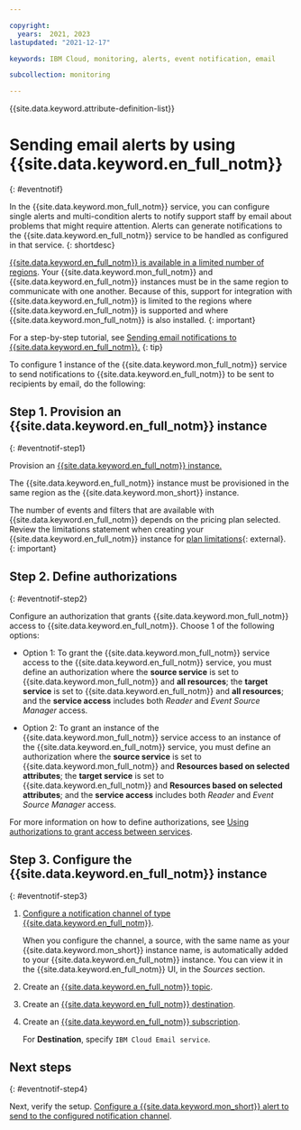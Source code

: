 ```yaml
---

copyright:
  years:  2021, 2023
lastupdated: "2021-12-17"

keywords: IBM Cloud, monitoring, alerts, event notification, email

subcollection: monitoring

---
```


{{site.data.keyword.attribute-definition-list}}

# Sending email alerts by using {{site.data.keyword.en_full_notm}}
{: #eventnotif}

In the {{site.data.keyword.mon_full_notm}} service, you can configure single alerts and multi-condition alerts to notify support staff by email about problems that might require attention. Alerts can generate notifications to the {{site.data.keyword.en_full_notm}} service to be handled as configured in that service.
{: shortdesc}

[{{site.data.keyword.en_full_notm}} is available in a limited number of regions](/docs/event-notifications?topic=event-notifications-en-regions-endpoints). Your {{site.data.keyword.mon_full_notm}} and {{site.data.keyword.en_full_notm}} instances must be in the same region to communicate with one another.  Because of this, support for integration with {{site.data.keyword.en_full_notm}} is limited to the regions where {{site.data.keyword.en_full_notm}} is supported and where {{site.data.keyword.mon_full_notm}} is also installed.
{: important}

For a step-by-step tutorial, see [Sending email notifications to {{site.data.keyword.en_full_notm}}.](/docs/monitoring?topic=monitoring-tutorial-en)
{: tip}

To configure 1 instance of the {{site.data.keyword.mon_full_notm}} service to send notifications to {{site.data.keyword.en_full_notm}} to be sent to recipients by email, do the following:

## Step 1. Provision an {{site.data.keyword.en_full_notm}} instance
{: #eventnotif-step1}

Provision an [{{site.data.keyword.en_full_notm}} instance.](/docs/event-notifications?topic=event-notifications-en-create-en-instance)

The {{site.data.keyword.en_full_notm}} instance must be provisioned in the same region as the {{site.data.keyword.mon_short}} instance.

The number of events and filters that are available with {{site.data.keyword.en_full_notm}} depends on the pricing plan selected.  Review the limitations statement when creating your {{site.data.keyword.en_full_notm}} instance for [plan limitations](https://cloud.ibm.com/catalog/services/event-notifications){: external}.
{: important}

## Step 2. Define authorizations
{: #eventnotif-step2}

Configure an authorization that grants {{site.data.keyword.mon_full_notm}} access to {{site.data.keyword.en_full_notm}}. Choose 1 of the following options:

- Option 1: To grant the {{site.data.keyword.mon_full_notm}} service access to the {{site.data.keyword.en_full_notm}} service, you must define an authorization where the **source service** is set to {{site.data.keyword.mon_full_notm}} and **all resources**; the **target service** is set to {{site.data.keyword.en_full_notm}} and **all resources**; and the **service access** includes both *Reader* and *Event Source Manager* access.

- Option 2: To grant an instance of the {{site.data.keyword.mon_full_notm}} service access to an instance of the {{site.data.keyword.en_full_notm}} service, you must define an authorization where the **source service** is set to {{site.data.keyword.mon_full_notm}} and **Resources based on selected attributes**; the **target service** is set to {{site.data.keyword.en_full_notm}} and **Resources based on selected attributes**; and the **service access** includes both *Reader* and *Event Source Manager* access.

For more information on how to define authorizations, see [Using authorizations to grant access between services](/docs/account?topic=account-serviceauth&interface=ui).

## Step 3. Configure the {{site.data.keyword.en_full_notm}} instance
{: #eventnotif-step3}

1. [Configure a notification channel of type {{site.data.keyword.en_full_notm}}](/docs/event-notifications?topic=event-notifications-en-create-en-source).

    When you configure the channel, a source, with the same name as your {{site.data.keyword.mon_short}} instance name, is automatically added to your {{site.data.keyword.en_full_notm}} instance. You can view it in the {{site.data.keyword.en_full_notm}} UI, in the *Sources* section.

2. Create an [{{site.data.keyword.en_full_notm}} topic](/docs/event-notifications?topic=event-notifications-en-create-en-topic).

3. Create an [{{site.data.keyword.en_full_notm}} destination](/docs/event-notifications?topic=event-notifications-en-create-en-destination).

4. Create an [{{site.data.keyword.en_full_notm}} subscription](/docs/event-notifications?topic=event-notifications-en-create-en-subscription).

    For **Destination**, specify `IBM Cloud Email service`.

## Next steps
{: #eventnotif-step4}

Next, verify the setup. [Configure a {{site.data.keyword.mon_short}} alert to send to the configured notification channel](/docs/monitoring?topic=monitoring-alerts).
